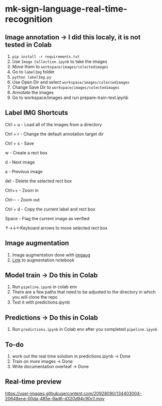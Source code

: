 # mk-sign-language-real-time-recognition

## Image annotation -> I did this localy, it is not tested in Colab
1. `pip install -r requirements.txt`
2. Use `Image Collection.ipynb` to take the images
3. Move them to `workspace/images/colectedimages` 
4. Go to `labelImg` folder
5. `python labelImg.py`
6. Use Open Dir and select `workspace/images/colectedimages`
7. Change Save Dir to `workspace/images/colectedimages`
8. Annotate the images
9. Go to workspace/images and run prepare-train-test.ipynb

## Label IMG Shortcuts
Ctrl + u - Load all of the images from a directory

Ctrl + r - Change the default annotation target dir

Ctrl + s - Save

w - Create a rect box

d - Next image

a - Previous image

del - Delete the selected rect box

Ctrl++ - Zoom in

Ctrl-- - Zoom out

Ctrl + d - Copy the current label and rect box

Space - Flag the current image as verified

↑→↓←Keyboard arrows to move selected rect box

## Image augmentation
1. Image augmentation done with [imgaug](https://github.com/aleju/imgaug)
2. [Link](https://github.com/risto-trajanov/real-time-sign-language-recognition-macedonian/blob/main/workspace/augmentation.ipynb) to augmentation notebook

## Model train -> Do this in Colab

1. Run `pipeline.ipynb` in colab env
2. There are a few paths that need to be adjusted to the directory in which you will clone the repo
3. Test it with predictions.ipynb

## Predictions -> Do this in Colab

1. Run `predictions.ipynb` in Colab env after you completed `pipeline.ipynb`

## To-do

1. work out the real time solution in predictions.ipynb -> Done
2. Train on more images -> Done
3. Write documentation overleaf -> Done

## Real-time preview


https://user-images.githubusercontent.com/20928090/134403004-20648ece-00da-485e-9ad6-d320d94c90c1.mov

